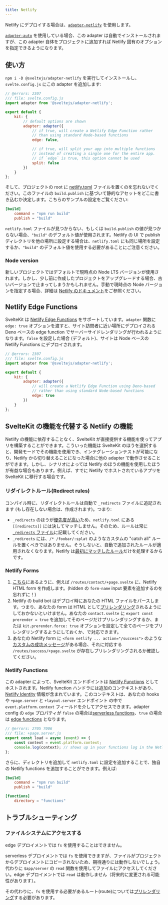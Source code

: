 ```yaml
---
title: Netlify
---
```


Netlify にデプロイする場合は、[`adapter-netlify`](https://github.com/sveltejs/kit/tree/main/packages/adapter-netlify) を使用します。

[`adapter-auto`](adapter-auto) を使用している場合、この adapter は自動でインストールされますが、この adapter 自体をプロジェクトに追加すれば Netlify 固有のオプションを指定できるようになります。

## 使い方 <!--Usage-->

`npm i -D @sveltejs/adapter-netlify` を実行してインストールし、`svelte.config.js` にこの adapter を追加します:

```js
// @errors: 2307
/// file: svelte.config.js
import adapter from '@sveltejs/adapter-netlify';

export default {
	kit: {
		// default options are shown
		adapter: adapter({
			// if true, will create a Netlify Edge Function rather
			// than using standard Node-based functions
			edge: false,

			// if true, will split your app into multiple functions
			// instead of creating a single one for the entire app.
			// if `edge` is true, this option cannot be used
			split: false
		})
	}
};
```

そして、プロジェクトの root に [netlify.toml](https://docs.netlify.com/configure-builds/file-based-configuration) ファイルを置くのを忘れないでください。このファイルの `build.publish` に基づいて静的なアセットをどこに書き込むか決定します。こちらのサンプルの設定をご覧ください:

```toml
[build]
	command = "npm run build"
	publish = "build"
```

`netlify.toml` ファイルが見つからない、もしくは `build.publish` の値が見つからない場合、`"build"` のデフォルト値が使用されます。Netlify の UI で publish ディレクトリを他の場所に設定する場合は、`netlify.toml` にも同じ場所を設定するか、`"build"` のデフォルト値を使用する必要があることにご注意ください。

### Node version

新しいプロジェクトではデフォルトで現時点の Node LTS バージョンが使用されます。しかし、少し前に作成したプロジェクトをアップグレードする場合、古いバージョンで止まってしまうかもしれません。手動で現時点の Node バージョンを指定する場合、詳細は [Netlify のドキュメント](https://docs.netlify.com/configure-builds/manage-dependencies/#node-js-and-javascript)をご参照ください。

## Netlify Edge Functions

SvelteKit は [Netlify Edge Functions](https://docs.netlify.com/netlify-labs/experimental-features/edge-functions/) をサポートしています。`adapter` 関数に `edge: true` オプションを渡すと、サイト訪問者に近い場所にデプロイされる Deno ベースの edge function でサーバーサイドレンダリングが行われるようになります。`false` を設定した場合 (デフォルト)、サイトは Node ベースの Netlify Functions にデプロイされます。

```js
// @errors: 2307
/// file: svelte.config.js
import adapter from '@sveltejs/adapter-netlify';

export default {
	kit: {
		adapter: adapter({
			// will create a Netlify Edge Function using Deno-based
			// rather than using standard Node-based functions
			edge: true
		})
	}
};
```

## SvelteKit の機能を代替する Netlify の機能 <!--Netlify-alternatives-to-SvelteKit-functionality-->

Netlify の機能に依存することなく、SvelteKit が直接提供する機能を使ってアプリを構築することができます。こういった機能は SvelteKit のほうを選択すると、開発モードでその機能を使用でき、インテグレーションテストが可能になり、Netlify から切り替えることになった場合に他の adapter で動作させることができます。しかし、シナリオによっては Netlify のほうの機能を使用したほうが有益な場合もあります。例えば、すでに Netlify でホストされているアプリを SvelteKit に移行する場合です。

### リダイレクトルール(Redirect rules)

コンパイル時に、リダイレクトルールは自動で `_redirects` ファイルに追記されます (もし存在しない場合は、作成されます)。つまり:

- `_redirects` のほうが[優先度が高い](https://docs.netlify.com/routing/redirects/#rule-processing-order)ため、`netlify.toml` にある `[[redirects]]` には決してマッチしません。そのため、ルールは常に [`_redirects` ファイル](https://docs.netlify.com/routing/redirects/#syntax-for-the-redirects-file)に記載してください。
- `_redirects` には、`/* /foobar/:splat` のようなカスタムの "catch all" ルールを置くべきではありません。そうしないと、自動で追加されたルールが適用されなくなります。Netlify は[最初にマッチしたルール](https://docs.netlify.com/routing/redirects/#rule-processing-order)だけを処理するからです。

### Netlify Forms

1. [こちら](https://docs.netlify.com/forms/setup/#html-forms)にあるように、例えば `/routes/contact/+page.svelte` に、Netlify HTML form を作成します。(hidden の `form-name` input 要素を追加するのを忘れずに！)
2. Netlify の build bot はデプロイ時にあなたの HTML ファイルをパースします。つまり、あなたの form は HTML として[プリレンダリング](page-options#prerender)されるようにしておかないといけません。あなたの `contact.svelte` に `export const prerender = true` を追加してそのページだけプリレンダリングするか、または `kit.prerender.force: true` オプションを設定して全てのページをプリレンダリングするようにしておくか、で対応できます。
3. あなたの Netlify form に `<form netlify ... action="/success">` のような[カスタムの成功メッセージ](https://docs.netlify.com/forms/setup/#success-messages)がある場合、それに対応する `/routes/success/+page.svelte` が存在しプリレンダリングされるか確認してください。

### Netlify Functions

この adapter によって、SvelteKit エンドポイントは [Netlify Functions](https://docs.netlify.com/functions/overview/) としてホストされます。Netlify function ハンドラには追加のコンテキストがあり、[Netlify Identity](https://docs.netlify.com/visitor-access/identity/) 情報が含まれています。このコンテキストは、あなたの hooks や `+page.server` と `+layout.server` エンドポイント の中で `event.platform.context` フィールドを介してアクセスできます。adapter config の `edge` プロパティが `false` の場合は[serverless functions](https://docs.netlify.com/functions/overview/)、`true` の場合は [edge functions](https://docs.netlify.com/edge-functions/overview/#app) となります。

```js
// @errors: 2705 7006
/// file: +page.server.js
export const load = async (event) => {
	const context = event.platform.context;
	console.log(context); // shows up in your functions log in the Netlify app
};
```

さらに、ディレクトリを追加して `netlify.toml` に設定を追加することで、独自の Netlify functions を追加することができます。例えば:

```toml
[build]
	command = "npm run build"
	publish = "build"

[functions]
	directory = "functions"
```

## トラブルシューティング <!--Troubleshooting-->

### ファイルシステムにアクセスする <!--Accessing-the-file-system-->

edge デプロイメントでは `fs` を使用することはできません。

serverless デプロイメントでは `fs` を使用できますが、ファイルがプロジェクトからデプロイメントにコピーされないため、期待通りには動作しないでしょう。代わりに `$app/server` の `read` 関数を使用してファイルにアクセスしてください。edge デプロイメントでは `read` は動作しません（将来的に変更される可能性があります）。

その代わりに、`fs` を使用する必要があるルート(route)については[プリレンダリング](page-options#prerender)する必要があります。
